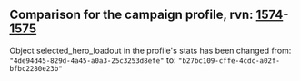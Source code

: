 ## Comparison for the campaign profile, rvn: [1574](https://github.com/PRO100KatYT/FortniteProfileRevisions/tree/main/profiles/campaign/1574%20campaign.json)-[1575](https://github.com/PRO100KatYT/FortniteProfileRevisions/tree/main/profiles/campaign/1575%20campaign.json)

Object selected_hero_loadout in the profile's stats has been changed from: `"4de94d45-829d-4a45-a0a3-25c3253d8efe"` to: `"b27bc109-cffe-4cdc-a02f-bfbc2280e23b"`
<br><br>
